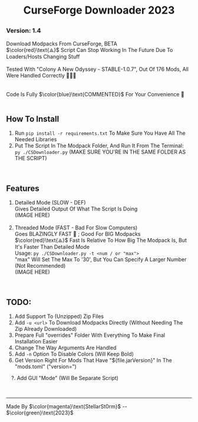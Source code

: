 # <p align="center">CurseForge Downloader 2023</p>

### Version: 1.4
Download Modpacks From CurseForge, BETA
<br>
$\color{red}\text{⟁}$ Script Can Stop Working In The Future Due To Loaders/Hosts Changing Stuff
<br>
<br>
Tested With "Colony A New Odyssey - STABLE-1.0.7", Out Of 176 Mods, All Were Handled Correctly 🥳🥳🥳
<br>
<br>
<br>
Code Is Fully $\color{blue}\text{COMMENTED}$ For Your Convenience 🚀
<br>
<br>

## How To Install
1. Run `pip install -r requirements.txt` To Make Sure You Have All The Needed Libraries
2. Put The Script In The Modpack Folder, And Run It From The Terminal:
   <br>`py ./CSDownloader.py` (MAKE SURE YOU'RE IN THE SAME FOLDER AS THE SCRIPT)
<br>

## Features
   1. Detailed Mode (SLOW - DEF)
      <br>Gives Detailed Output Of What The Script Is Doing
      <br>(IMAGE HERE)
      <br>
      <br>
   3. Threaded Mode (FAST - Bad For Slow Computers)
      <br>Goes BLAZINGLY FAST 🚀 ; Good For BIG Modpacks
      <br>$\color{red}\text{⟁}$ Fast Is Relative To How Big The Modpack Is, But It's Faster Than Detailed Mode
      <br>Usage: `py ./CSDownloader.py -t <num / or "max">`
      <br>"max" Will Set The Max To '30', But You Can Specify A Larger Number (Not Recommended)
      <br>(IMAGE HERE)
<br>

## TODO:
   1. Add Support To (Unzipped) Zip Files
   2. Add `-u <url>` To Download Modpacks Directly (Without Needing The Zip Already Downloaded)
   3. Prepare Full "overrides" Folder With Everything To Make Final Installation Easier
   4. Change The Way Arguments Are Handled
   5. Add `-n` Option To Disable Colors (Will Keep Bold)
   6. Get Version Right For Mods That Have "${file.jarVersion}" In The "mods.toml" ("version=")

    ?. Add GUI "Mode" (Will Be Separate Script)

<br>

---
Made By $\color{magenta}\text{StellarSt0rm}$ -- $\color{green}\text{2023}$

